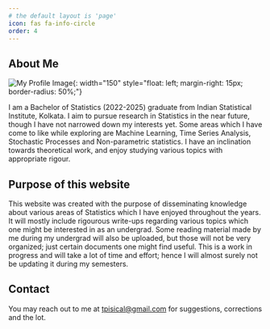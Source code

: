 ```yaml
---
# the default layout is 'page'
icon: fas fa-info-circle
order: 4
---
```

## About Me

![My Profile Image](/assets/img/profile.jpg){: width="150" style="float: left; margin-right: 15px; border-radius: 50%;"}

I am a Bachelor of Statistics (2022-2025) graduate from Indian Statistical Institute, Kolkata. I aim to pursue research in Statistics in the near future, though I have not narrowed down my interests yet. Some areas which I have come to like while exploring are Machine Learning, Time Series Analysis, Stochastic Processes and Non-parametric statistics. I have an inclination towards theoretical work, and enjoy studying various topics with appropriate rigour.

## Purpose of this website

This website was created with the purpose of disseminating knowledge about various areas of Statistics which I have enjoyed throughout the years. It will mostly include rigourous write-ups regarding various topics which one might be interested in as an undergrad. Some reading material made by me during my undergrad will also be uploaded, but those will not be very organized; just certain documents one might find useful. This is a work in progress and will take a lot of time and effort; hence I will almost surely not be updating it during my semesters.

## Contact

You may reach out to me at [tpisical@gmail.com](mailto:tpisical@gmail.com) for suggestions, corrections and the lot.
